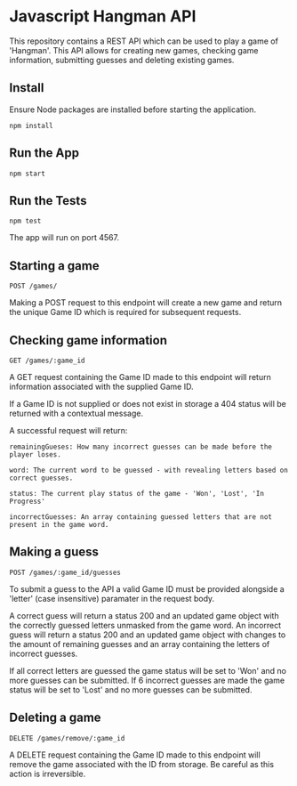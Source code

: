 # Javascript Hangman API 

This repository contains a REST API which can be used to play a game of 'Hangman'. This API allows for creating new games, checking game information, submitting guesses and deleting existing games.

## Install
Ensure Node packages are installed before starting the application.
```
npm install
```

## Run the App
```
npm start
```

## Run the Tests
```
npm test
```

The app will run on port 4567.


## Starting a game
```
POST /games/
```
Making a POST request to this endpoint will create a new game and return the unique Game ID which is required for subsequent requests.


## Checking game information
```
GET /games/:game_id
```
A GET request containing the Game ID made to this endpoint will return information associated with the supplied Game ID.

If a Game ID is not supplied or does not exist in storage a 404 status will be returned with a contextual message.

A successful request will return:
```
remainingGueses: How many incorrect guesses can be made before the player loses.

word: The current word to be guessed - with revealing letters based on correct guesses.

status: The current play status of the game - 'Won', 'Lost', 'In Progress'

incorrectGuesses: An array containing guessed letters that are not present in the game word.
```

## Making a guess
```
POST /games/:game_id/guesses
```
To submit a guess to the API a valid Game ID must be provided alongside a 'letter' (case insensitive) paramater in the request body.  

A correct guess will return a status 200 and an updated game object with the correctly guessed letters unmasked from the game word.
An incorrect guess will return a status 200 and an updated game object with changes to the amount of remaining guesses and an array containing the letters of incorrect guesses.

If all correct letters are guessed the game status will be set to 'Won' and no more guesses can be submitted. 
If 6 incorrect guesses are made the game status will be set to 'Lost' and no more guesses can be submitted.


## Deleting a game
```
DELETE /games/remove/:game_id
```
A DELETE request containing the Game ID made to this endpoint will remove the game associated with the ID from storage. Be careful as this action is irreversible.
